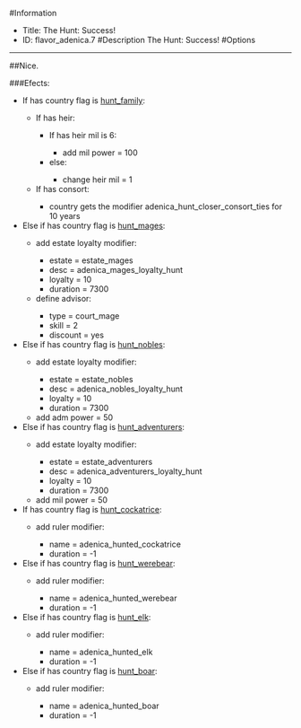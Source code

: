 #Information
 - Title: The Hunt: Success!
 - ID: flavor_adenica.7
#Description
The Hunt: Success!
#Options

___
##Nice.

###Efects:<ul><li>If has country flag is [hunt_family](../flags/hunt_family.md):</li><ul><li>If has heir:</li><ul><li>If has heir mil is 6:</li><ul><li>add mil power = 100</li></ul><li>else:</li><ul><li>change heir mil = 1</li></ul></ul><li>If has consort:</li><ul><li>country gets the modifier adenica_hunt_closer_consort_ties for 10 years</li></ul></ul><li>Else if has country flag is [hunt_mages](../flags/hunt_mages.md):</li><ul><li>add estate loyalty modifier:</li><ul><li>estate = estate_mages</li><li>desc = adenica_mages_loyalty_hunt</li><li>loyalty = 10</li><li>duration = 7300</li></ul><li>define advisor:</li><ul><li>type = court_mage</li><li>skill = 2</li><li>discount = yes</li></ul></ul><li>Else if has country flag is [hunt_nobles](../flags/hunt_nobles.md):</li><ul><li>add estate loyalty modifier:</li><ul><li>estate = estate_nobles</li><li>desc = adenica_nobles_loyalty_hunt</li><li>loyalty = 10</li><li>duration = 7300</li></ul><li>add adm power = 50</li></ul><li>Else if has country flag is [hunt_adventurers](../flags/hunt_adventurers.md):</li><ul><li>add estate loyalty modifier:</li><ul><li>estate = estate_adventurers</li><li>desc = adenica_adventurers_loyalty_hunt</li><li>loyalty = 10</li><li>duration = 7300</li></ul><li>add mil power = 50</li></ul><li>If has country flag is [hunt_cockatrice](../flags/hunt_cockatrice.md):</li><ul><li>add ruler modifier:</li><ul><li>name = adenica_hunted_cockatrice</li><li>duration = -1</li></ul></ul><li>Else if has country flag is [hunt_werebear](../flags/hunt_werebear.md):</li><ul><li>add ruler modifier:</li><ul><li>name = adenica_hunted_werebear</li><li>duration = -1</li></ul></ul><li>Else if has country flag is [hunt_elk](../flags/hunt_elk.md):</li><ul><li>add ruler modifier:</li><ul><li>name = adenica_hunted_elk</li><li>duration = -1</li></ul></ul><li>Else if has country flag is [hunt_boar](../flags/hunt_boar.md):</li><ul><li>add ruler modifier:</li><ul><li>name = adenica_hunted_boar</li><li>duration = -1</li></ul></ul></ul>
